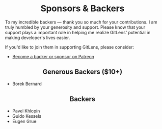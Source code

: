 <h1 align="center">Sponsors &amp; Backers</h1>

To my incredible backers &mdash; thank you so much for your contributions. I am truly humbled by your generosity and support. Please know that your support plays a important role in helping me realize GitLens' potential in making developer's lives easier.

If you'd like to join them in supporting GitLens, please consider:

- [Become a backer or sponsor on Patreon](https://www.patreon.com/eamodio)

<h2 align="center">Generous Backers ($10+)</h2>

- Borek Bernard

<h2 align="center">Backers</h2>

- Pavel Khlopin
- Guido Kessels
- Eugen Grue